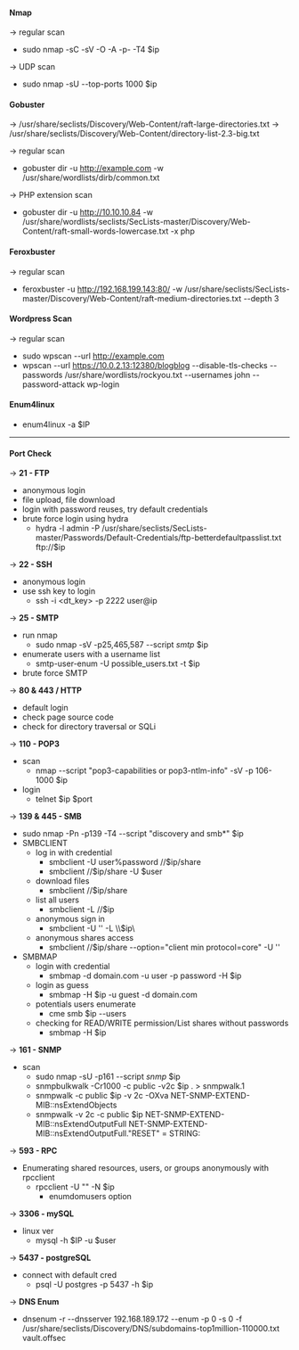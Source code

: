 #### Nmap

-> regular scan

- sudo nmap -sC -sV -O -A -p- -T4 $ip

-> UDP scan

- sudo nmap -sU --top-ports 1000 $ip

#### Gobuster

-> /usr/share/seclists/Discovery/Web-Content/raft-large-directories.txt
-> /usr/share/seclists/Discovery/Web-Content/directory-list-2.3-big.txt

-> regular scan

- gobuster dir -u http://example.com -w /usr/share/wordlists/dirb/common.txt

-> PHP extension scan

- gobuster dir -u http://10.10.10.84 -w /usr/share/wordlists/seclists/SecLists-master/Discovery/Web-Content/raft-small-words-lowercase.txt -x php

#### Feroxbuster

-> regular scan

- feroxbuster -u http://192.168.199.143:80/ -w /usr/share/seclists/SecLists-master/Discovery/Web-Content/raft-medium-directories.txt --depth 3

#### Wordpress Scan

-> regular scan

- sudo wpscan --url http://example.com
- wpscan --url https://10.0.2.13:12380/blogblog --disable-tls-checks --passwords /usr/share/wordlists/rockyou.txt --usernames john --password-attack wp-login

#### Enum4linux

- enum4linux -a $IP

---

#### Port Check

-> **21 - FTP**

- anonymous login
- file upload, file download
- login with password reuses, try default credentials
- brute force login using hydra
  - hydra -l admin -P /usr/share/seclists/SecLists-master/Passwords/Default-Credentials/ftp-betterdefaultpasslist.txt ftp://$ip

-> **22 - SSH**

- anonymous login
- use ssh key to login
  - ssh -i <dt_key> -p 2222 user@ip

-> **25 - SMTP**

- run nmap
  - sudo nmap -sV -p25,465,587 --script _smtp_ $ip
- enumerate users with a username list
  - smtp-user-enum -U possible_users.txt -t $ip
- brute force SMTP

-> **80 & 443 / HTTP**

- default login
- check page source code
- check for directory traversal or SQLi

-> **110 - POP3**

- scan
  - nmap --script "pop3-capabilities or pop3-ntlm-info" -sV -p 106-1000 $ip
- login
  - telnet $ip $port

-> **139 & 445 - SMB**

- sudo nmap -Pn -p139 -T4 --script "discovery and smb\*" $ip
- SMBCLIENT
  - log in with credential
    - smbclient -U user%password //$ip/share
    - smbclient //$ip/share -U $user
  - download files
    - smbclient //$ip/share
  - list all users
    - smbclient -L //$ip
  - anonymous sign in
    - smbclient -U '' -L \\\\$ip\\
  - anonymous shares access
    - smbclient //$ip/share --option="client min protocol=core" -U ''
- SMBMAP
  - login with credential
    - smbmap -d domain.com -u user -p password -H $ip
  - login as guess
    - smbmap -H $ip -u guest -d domain.com
  - potentials users enumerate
    - cme smb $ip --users
  - checking for READ/WRITE permission/List shares without passwords
    - smbmap -H $ip

-> **161 - SNMP**

- scan
  - sudo nmap -sU -p161 --script _snmp_ $ip
  - snmpbulkwalk -Cr1000 -c public -v2c $ip . > snmpwalk.1
  - snmpwalk -c public $ip -v 2c -OXva NET-SNMP-EXTEND-MIB::nsExtendObjects
  - snmpwalk -v 2c -c public $ip NET-SNMP-EXTEND-MIB::nsExtendOutputFull NET-SNMP-EXTEND-MIB::nsExtendOutputFull."RESET" = STRING:

-> **593 - RPC**

- Enumerating shared resources, users, or groups anonymously with rpcclient
  - rpcclient -U "" -N $ip
    - enumdomusers option

-> **3306 - mySQL**

- linux ver
  - mysql -h $IP -u $user

-> **5437 - postgreSQL**

- connect with default cred
  - psql -U postgres -p 5437 -h $ip

-> **DNS Enum**

- dnsenum -r --dnsserver 192.168.189.172 --enum -p 0 -s 0 -f /usr/share/seclists/Discovery/DNS/subdomains-top1million-110000.txt vault.offsec
